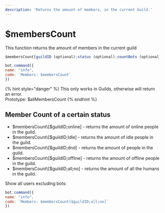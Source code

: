 ```yaml
---
description: 'Returns the amount of members, in the current Guild.'
---
```


# $membersCount

This function returns the amount of members in the current guild

```javascript
$membersCount[guildID (optional);status (optional);countBots (optional)(yes/no)]
```

```javascript
bot.command({
name: "info",
code: `Members: $membersCount`
})
```

{% hint style="danger" %}
This only works in Guilds, otherwise will return an error.  
Prototype: $allMembersCount
{% endhint %}

## Member Count of a certain status

* $membersCount\[$guildID;online\] - returns the amount of online people in the guild.
* $membersCount\[$guildID;Idle\] - returns the amount of idle people in the guild.
* $membersCount\[$guildID;dnd\] - returns the amount of  people in the guild.
* $membersCount\[$guildID;offline\] - returns the amount of offline people in the guild.
* $membersCount\[$guildID;all;no\] - returns the amount of all the humans in the guild.

Show all users excluding bots:

```javascript
bot.command({
name: "info",
code: `Members: $membersCount[$guildID;all;no]`
})
```

